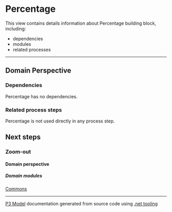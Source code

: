 ﻿
# Percentage

This view contains details information about Percentage building block, including:
- dependencies
- modules
- related processes  

---



## Domain Perspective


### Dependencies

Percentage has no dependencies.  

### Related process steps

Percentage is not used directly in any process step.  

## Next steps


### Zoom-out


#### Domain perspective


##### Domain modules

[Commons](Commons.md)  

---

[P3 Model](https://github.com/P3-model/P3-model) documentation generated from source code using [.net tooling](https://github.com/P3-model/P3-model-dotnet)